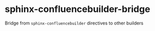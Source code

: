 # sphinx-confluencebuilder-bridge
Bridge from `sphinx-confluencebuilder` directives to other builders
